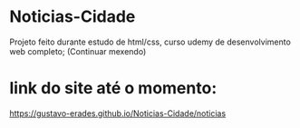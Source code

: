 # Noticias-Cidade
Projeto feito durante estudo de html/css, curso udemy de desenvolvimento web completo; (Continuar mexendo)
# link do site até o momento: 
https://gustavo-erades.github.io/Noticias-Cidade/noticias
